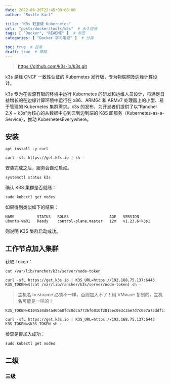 ```yaml
---
date: 2022-06-26T22:45:08+08:00
author: "Rustle Karl"

title: "K3s 轻量级 Kubernetes"
url:  "posts/docker/tools/k3s"  # 永久链接
tags: [ "Docker", "README" ]  # 标签
categories: [ "Docker 学习笔记" ]  # 分类

toc: true  # 目录
draft: true  # 草稿
---
```


> https://github.com/k3s-io/k3s.git

k3s 是经 CNCF 一致性认证的 Kubernetes 发行版，专为物联网及边缘计算设计。

k3s 专为在资源有限的环境中运行 Kubernetes 的研发和运维人员设计，将满足日益增长的在边缘计算环境中运行在 x86、ARM64 和 ARMv7 处理器上的小型、易于管理的 Kubernetes 集群需求。k3s 的发布，为开发者们提供了以“Rancher 2.X + k3s”为核心的从数据中心到云到边到端的 K8S 即服务（Kubernetes-as-a-Service），推动 KubernetesEverywhere。

## 安装

```shell
apt install -y curl
```

```shell
curl -sfL https://get.k3s.io | sh -
```

安装完成之后，服务会自动启动。

```shell
systemctl status k3s
```

确认 K3S 集群是否就绪：

```shell
sudo kubectl get nodes
```

如果得到类似如下的结果：

```shell
NAME          STATUS   ROLES                  AGE   VERSION
ubuntu-vm01   Ready    control-plane,master   12m   v1.23.6+k3s1
```

则说明 K3S 集群启动成功。

## 工作节点加入集群

获取 Token：

```shell
cat /var/lib/rancher/k3s/server/node-token
```

```shell
curl -sfL https://get.k3s.io | K3S_URL=https://192.168.75.137:6443 K3S_TOKEN=$(cat /var/lib/rancher/k3s/server/node-token) sh -
```

> 主机名 hostname 必须不一样，否则加入不了！用 VMware 复制的，主机名可能是一样的！

```shell
K3S_TOKEN=K104534d84a46b60fdc0dca7736f6010f2815ec0e3c3ae7d7c057a73ddfc197829c::server:df37b80fc25d3a2bfa157f3438a29cbf

curl -sfL https://get.k3s.io | K3S_URL=https://192.168.75.137:6443 K3S_TOKEN=$K3S_TOKEN sh -
```

检查是否加入成功：

```shell
sudo kubectl get nodes
```

## 二级

### 三级

```shell

```

```shell

```
